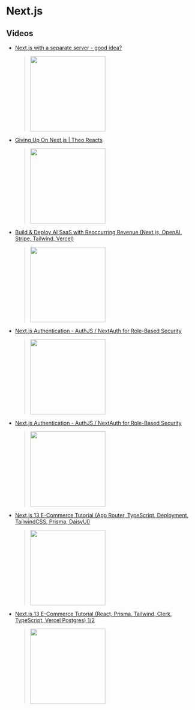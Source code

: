 # Next.js

## Videos

 * [Next.js with a separate server - good idea?](https://www.youtube.com/watch?v=C5NnVfbNpq8)
	> [<img src="https://img.youtube.com/vi/C5NnVfbNpq8/0.jpg" width="200">](https://www.youtube.com/watch?v=C5NnVfbNpq8 "Next.js with a separate server - good idea? by ByteGrad 12,153 views 22 minutes")
 * [Giving Up On Next.js | Theo Reacts](https://www.youtube.com/watch?v=9jqPbNgzHOA)
	> [<img src="https://img.youtube.com/vi/9jqPbNgzHOA/0.jpg" width="200">](https://www.youtube.com/watch?v=9jqPbNgzHOA "Giving Up On Next.js | Theo Reacts by Theo - t3․gg 99,740 views 44 minutes")
 * [Build &amp; Deploy AI SaaS with Reoccurring Revenue (Next.js, OpenAI, Stripe, Tailwind, Vercel)](https://www.youtube.com/watch?v=r895rFUbGtE)
	> [<img src="https://img.youtube.com/vi/r895rFUbGtE/0.jpg" width="200">](https://www.youtube.com/watch?v=r895rFUbGtE "Build &amp; Deploy AI SaaS with Reoccurring Revenue (Next.js, OpenAI, Stripe, Tailwind, Vercel) by freeCodeCamp.org 209,605 views 4 hours, 23 minutes")
 * [Next.js Authentication - AuthJS / NextAuth for Role-Based Security](https://www.youtube.com/watch?v=MNm1XhDjX1s)
	> [<img src="https://img.youtube.com/vi/MNm1XhDjX1s/0.jpg" width="200">](https://www.youtube.com/watch?v=MNm1XhDjX1s "Next.js Authentication - AuthJS / NextAuth for Role-Based Security by freeCodeCamp.org 79,470 views 1 hour, 26 minutes")
 * [Next.js Authentication - AuthJS / NextAuth for Role-Based Security](https://www.youtube.com/watch?v=MNm1XhDjX1s)
	> [<img src="https://img.youtube.com/vi/MNm1XhDjX1s/0.jpg" width="200">](https://www.youtube.com/watch?v=MNm1XhDjX1s "Next.js Authentication - AuthJS / NextAuth for Role-Based Security by freeCodeCamp.org 79,473 views 1 hour, 26 minutes")
 * [Next.js 13 E-Commerce Tutorial (App Router, TypeScript, Deployment, TailwindCSS, Prisma, DaisyUI)](https://www.youtube.com/watch?v=K4ziF0MhbLc)
	> [<img src="https://img.youtube.com/vi/K4ziF0MhbLc/0.jpg" width="200">](https://www.youtube.com/watch?v=K4ziF0MhbLc "Next.js 13 E-Commerce Tutorial (App Router, TypeScript, Deployment, TailwindCSS, Prisma, DaisyUI) by freeCodeCamp.org 116,912 views 5 hours, 55 minutes")
 * [Next.js 13 E-Commerce Tutorial (React, Prisma, Tailwind, Clerk, TypeScript, Vercel Postgres) 1/2](https://www.youtube.com/watch?v=QFtXT1KMQ1U)
	> [<img src="https://img.youtube.com/vi/QFtXT1KMQ1U/0.jpg" width="200">](https://www.youtube.com/watch?v=QFtXT1KMQ1U "Next.js 13 E-Commerce Tutorial (React, Prisma, Tailwind, Clerk, TypeScript, Vercel Postgres) 1/2 by Lucas Nhimi 7,769 views 3 hours, 59 minutes")

